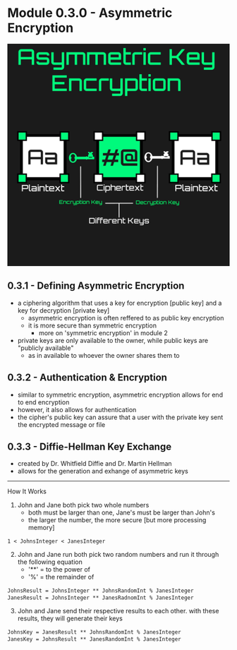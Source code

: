 # Module 0.3.0 - Asymmetric Encryption
![Asymmetric Encryption](https://github.com/CosmodiumCS/Introduction-to-Cryptography/blob/main/images/asymmetric.png?raw=true)

## 0.3.1 - Defining Asymmetric Encryption
- a ciphering algorithm that uses a key for encryption [public key] and a key for decryption [private key]
	- asymmetric encryption is often reffered to as public key encryption
	- it is more secure than symmetric encryption
		- more on 'symmetric encryption' in module 2
- private keys are only available to the owner, while public keys are "publicly available"
	- as in available to whoever the owner shares them to

## 0.3.2 - Authentication & Encryption
- similar to symmetric encryption, asymmetric encryption allows for end to end encryption 
- however, it also allows for authentication
- the cipher's public key can assure that a user with the private key sent the encrypted message or file

## 0.3.3 - Diffie-Hellman Key Exchange
- created by Dr. Whitfield Diffie and Dr. Martin Hellman
- allows for the generation and exhange of asymmetric keys
---
How It Works
1. John and Jane both pick two whole numbers
	- both must be larger than one, Jane's must be larger than John's
	- the larger the number, the more secure [but more processing memory]
```
1 < JohnsInteger < JanesInteger
```
2. John and Jane run both pick two random numbers and run it through the following equation 
	- '\*\*' = to the power of
	- '%' = the remainder of
```
JohnsResult = JohnsInteger ** JohnsRandomInt % JanesInteger
JanesResult = JohnsInteger ** JanesRadnomInt % JanesInteger
```
3. John and Jane send their respective results to each other. with these results, they will generate their keys
```
JohnsKey = JanesResult ** JohnsRandomInt % JanesInteger
JanesKey = JohnsResult ** JanesRandomInt % JanesInteger
```
